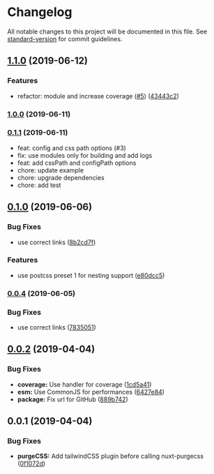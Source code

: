 # Changelog

All notable changes to this project will be documented in this file. See [standard-version](https://github.com/conventional-changelog/standard-version) for commit guidelines.

## [1.1.0](https://github.com/nuxt-community/nuxt-tailwindcss/compare/v0.1.0...v1.1.0) (2019-06-12)


### Features

* refactor: module and increase coverage ([#5](https://github.com/nuxt-community/nuxt-tailwindcss/issues/5)) ([43443c2](https://github.com/nuxt-community/nuxt-tailwindcss/commit/43443c24524290602f9215fcb793e4ace7c75b5b))


### [1.0.0](https://github.com/Atinux/nuxt-tailwindcss/compare/v0.1.1...v1.0.0) (2019-06-11)

### [0.1.1](https://github.com/Atinux/nuxt-tailwindcss/compare/v0.1.0...v0.1.1) (2019-06-11)

* feat: config and css path options (#3)
* fix: use modules only for building and add logs
* feat: add cssPath and configPath options
* chore: update example
* chore: upgrade dependencies
* chore: add test

## [0.1.0](https://github.com/Atinux/nuxt-tailwindcss/compare/v0.0.3...v0.1.0) (2019-06-06)


### Bug Fixes

* use correct links ([8b2cd7f](https://github.com/Atinux/nuxt-tailwindcss/commit/8b2cd7f))


### Features

* use postcss preset 1 for nesting support ([e80dcc5](https://github.com/Atinux/nuxt-tailwindcss/commit/e80dcc5))



### [0.0.4](https://github.com/Atinux/nuxt-tailwindcss/compare/v0.0.3...v0.0.4) (2019-06-05)


### Bug Fixes

* use correct links ([7835051](https://github.com/Atinux/nuxt-tailwindcss/commit/7835051))



## [0.0.2](https://github.com/Atinux/nuxt-tailwindcss/compare/v0.0.1...v0.0.2) (2019-04-04)


### Bug Fixes

* **coverage:** Use handler for coverage ([1cd5a41](https://github.com/Atinux/nuxt-tailwindcss/commit/1cd5a41))
* **esm:** Use CommonJS for performances ([6427e84](https://github.com/Atinux/nuxt-tailwindcss/commit/6427e84))
* **package:** Fix url for GitHub ([889b742](https://github.com/Atinux/nuxt-tailwindcss/commit/889b742))



## 0.0.1 (2019-04-04)


### Bug Fixes

* **purgeCSS:** Add tailwindCSS plugin before calling nuxt-purgecss ([0f1072d](https://github.com/nuxt-community/tailwindcss/commit/0f1072d))
